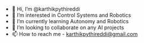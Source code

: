 - 👋 Hi, I’m @karthikpythireddi
- 👀 I’m interested in Control Systems and Robotics
- 🌱 I’m currently learning Autonomy and Robotics
- 💞️ I’m looking to collaborate on any AI projects
- 📫 How to reach me - karthikpythireddi@gmail.com

<!---
karthikpythireddi/karthikpythireddi is a ✨ special ✨ repository because its `README.md` (this file) appears on your GitHub profile.
You can click the Preview link to take a look at your changes.
--->
